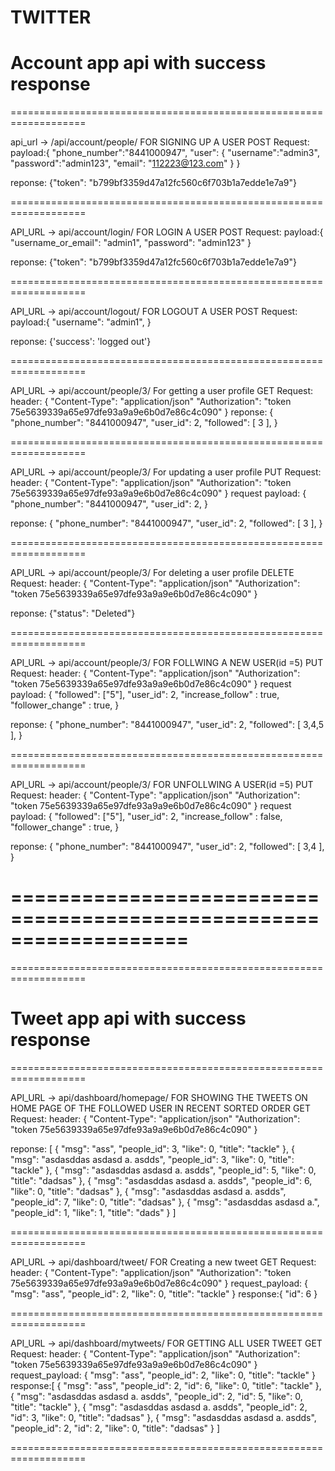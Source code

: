 # TWITTER

# Account app api with success response
===================================================================

api_url -> /api/account/people/
FOR SIGNING UP A USER
POST Request:
payload:{
    "phone_number":"8441000947",
    "user": {
		"username":"admin3",
		"password":"admin123",
		"email": "112223@123.com"
	}
}

reponse: {"token": "b799bf3359d47a12fc560c6f703b1a7edde1e7a9"}


===================================================================

API_URL -> api/account/login/
FOR LOGIN A USER
POST Request:
payload:{
	"username_or_email": "admin1",
	"password": "admin123"
}

reponse: {"token": "b799bf3359d47a12fc560c6f703b1a7edde1e7a9"}


===================================================================

API_URL -> api/account/logout/
FOR LOGOUT A USER
POST Request:
payload:{
	"username": "admin1",
}

reponse: {'success': 'logged out'}


===================================================================

API_URL -> api/account/people/3/
For getting a user profile
GET Request:
header: {
    "Content-Type": "application/json"
    "Authorization": "token 75e5639339a65e97dfe93a9a9e6b0d7e86c4c090"
}
reponse: {
    "phone_number": "8441000947",
    "user_id": 2,
    "followed": [
        3
    ],
}

===================================================================

API_URL -> api/account/people/3/
For updating a user profile
PUT Request:
header: {
    "Content-Type": "application/json"
    "Authorization": "token 75e5639339a65e97dfe93a9a9e6b0d7e86c4c090"
}
request payload: {
    "phone_number": "8441000947",
    "user_id": 2,
}

reponse: {
    "phone_number": "8441000947",
    "user_id": 2,
    "followed": [
        3
    ],
}

===================================================================

API_URL -> api/account/people/3/
For deleting a user profile
DELETE Request:
header: {
    "Content-Type": "application/json"
    "Authorization": "token 75e5639339a65e97dfe93a9a9e6b0d7e86c4c090"
}

reponse: {"status": "Deleted"}

===================================================================


API_URL -> api/account/people/3/
FOR FOLLWING A NEW USER(id =5)
PUT Request:
header: {
    "Content-Type": "application/json"
    "Authorization": "token 75e5639339a65e97dfe93a9a9e6b0d7e86c4c090"
}
request payload: {
    "followed": ["5"],
    "user_id": 2,
    "increase_follow" : true,
	"follower_change" : true,
}

reponse: {
    "phone_number": "8441000947",
    "user_id": 2,
    "followed": [
        3,4,5
    ],
}

===================================================================


API_URL -> api/account/people/3/
FOR UNFOLLWING A USER(id =5)
PUT Request:
header: {
    "Content-Type": "application/json"
    "Authorization": "token 75e5639339a65e97dfe93a9a9e6b0d7e86c4c090"
}
request payload: {
    "followed": ["5"],
    "user_id": 2,
    "increase_follow" : false,
	"follower_change" : true,
}

reponse: {
    "phone_number": "8441000947",
    "user_id": 2,
    "followed": [
        3,4
    ],
}

===================================================================
===================================================================
===================================================================




# Tweet app api with success response


===================================================================


API_URL -> api/dashboard/homepage/
FOR SHOWING THE TWEETS ON HOME PAGE OF THE FOLLOWED USER IN RECENT SORTED ORDER
GET Request:
header: {
    "Content-Type": "application/json"
    "Authorization": "token 75e5639339a65e97dfe93a9a9e6b0d7e86c4c090"
}

reponse: [
    {
        "msg": "ass",
        "people_id": 3,
        "like": 0,
        "title": "tackle"
    },
    {
        "msg": "asdasddas asdasd a. asdds",
        "people_id": 3,
        "like": 0,
        "title": "tackle"
    },
    {
        "msg": "asdasddas asdasd a. asdds",
        "people_id": 5,
        "like": 0,
        "title": "dadsas"
    },
    {
        "msg": "asdasddas asdasd a. asdds",
        "people_id": 6,
        "like": 0,
        "title": "dadsas"
    },
    {
        "msg": "asdasddas asdasd a. asdds",
        "people_id": 7,
        "like": 0,
        "title": "dadsas"
    },
    {
        "msg": "asdasddas asdasd a.",
        "people_id": 1,
        "like": 1,
        "title": "dads"
    }
]

===================================================================

API_URL -> api/dashboard/tweet/
FOR Creating a new tweet
GET Request:
header: {
    "Content-Type": "application/json"
    "Authorization": "token 75e5639339a65e97dfe93a9a9e6b0d7e86c4c090"
}
request_payload: {
        "msg": "ass",
        "people_id": 2,
        "like": 0,
        "title": "tackle"
}
response:{
    "id": 6
}

===================================================================

API_URL -> api/dashboard/mytweets/
FOR GETTING ALL USER TWEET
GET Request:
header: {
    "Content-Type": "application/json"
    "Authorization": "token 75e5639339a65e97dfe93a9a9e6b0d7e86c4c090"
}
request_payload: {
        "msg": "ass",
        "people_id": 2,
        "like": 0,
        "title": "tackle"
}
response:[
    {
        "msg": "ass",
        "people_id": 2,
        "id": 6,
        "like": 0,
        "title": "tackle"
    },
    {
        "msg": "asdasddas asdasd a. asdds",
        "people_id": 2,
        "id": 5,
        "like": 0,
        "title": "tackle"
    },
    {
        "msg": "asdasddas asdasd a. asdds",
        "people_id": 2,
        "id": 3,
        "like": 0,
        "title": "dadsas"
    },
    {
        "msg": "asdasddas asdasd a. asdds",
        "people_id": 2,
        "id": 2,
        "like": 0,
        "title": "dadsas"
    }
]

===================================================================

